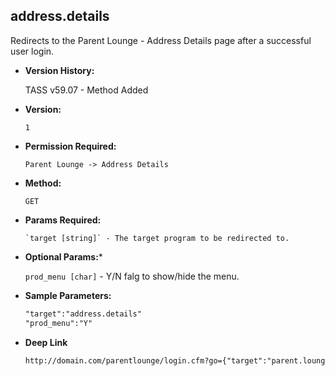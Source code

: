 **address.details**
----
  Redirects to the Parent Lounge - Address Details page after a successful user login.

* **Version History:**

    TASS v59.07 - Method Added

* **Version:**

  	`1`

* **Permission Required:**

  	`Parent Lounge -> Address Details`

* **Method:**

  	`GET`
  
*  **Params Required:**

	   `target [string]` - The target program to be redirected to.

*  **Optional Params:***

    `prod_menu [char]` - Y/N falg to show/hide the menu.
    
* **Sample Parameters:**

	```HTML
	"target":"address.details"
	"prod_menu":"Y"
	```

* **Deep Link**

	```HTML
	http://domain.com/parentlounge/login.cfm?go={"target":"parent.lounge.home.page","prod_menu":"Y"}
	```
